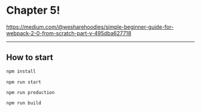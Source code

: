 # Chapter 5!

https://medium.com/@wesharehoodies/simple-beginner-guide-for-webpack-2-0-from-scratch-part-v-495dba627718

_______
## How to start

```bash
npm install
```

```
npm run start
```

```
npm run production
```

```
npm run build
```

